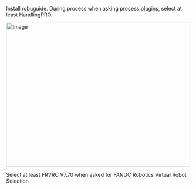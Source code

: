 
Install robuguide.
During process when asking process plugins, select at least HandlingPRO.

<img width="501" height="391" alt="Image" src="https://github.com/user-attachments/assets/8a4d8a27-8027-426d-8310-55ea7722009d" />

Select at least FRVRC V7.70 when asked for FANUC Robotics Virtual Robot Selection
